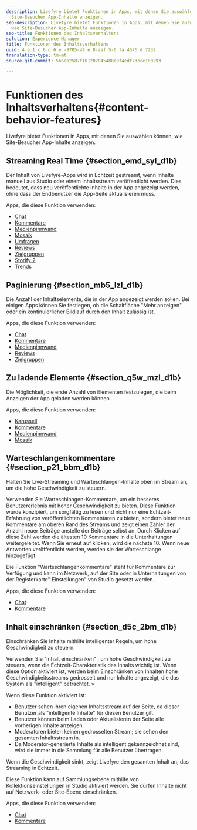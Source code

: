 ```yaml
---
description: Livefyre bietet Funktionen in Apps, mit denen Sie auswählen können, wie
  Site-Besucher App-Inhalte anzeigen.
seo-description: Livefyre bietet Funktionen in Apps, mit denen Sie auswählen können,
  wie Site-Besucher App-Inhalte anzeigen.
seo-title: Funktionen des Inhaltsverhaltens
solution: Experience Manager
title: Funktionen des Inhaltsverhaltens
uuid: 4 a 1 c 6 d 6 e -8785-49 e 8-aaf 5-6 fa 4576 d 7232
translation-type: tm+mt
source-git-commit: 566ea2587f101202045488e9f4edf73ece100293

---
```



# Funktionen des Inhaltsverhaltens{#content-behavior-features}

Livefyre bietet Funktionen in Apps, mit denen Sie auswählen können, wie Site-Besucher App-Inhalte anzeigen.

## Streaming Real Time {#section_emd_syl_d1b}

Der Inhalt von Livefyre-Apps wird in Echtzeit gestreamt, wenn Inhalte manuell aus Studio oder einem Inhaltsstream veröffentlicht werden. Dies bedeutet, dass neu veröffentlichte Inhalte in der App angezeigt werden, ohne dass der Endbenutzer die App-Seite aktualisieren muss.

Apps, die diese Funktion verwenden:

* [Chat](/help/using/c-about-apps/c-chat-app/c-chat-app.md#c_chat_app)
* [Kommentare](/help/using/c-about-apps/c-comments/c-comments.md)
* [Medienpinnwand](/help/using/c-about-apps/c-media-wall-app/c-media-wall-app.md#c_media_wall_app)
* [Mosaik](/help/using/c-about-apps/c-mosaic-app/c-mosaic-app.md#c_mosaic_app)
* [Umfragen](/help/using/c-about-apps/c-polls-app/c-polls-app.md#c_polls_app)
* [Reviews](/help/using/c-about-apps/c-reviews-app/c-reviews-app.md#c_reviews_app)
* [Zielgruppen](/help/using/c-about-apps/c-sidenotes-app/c-sidenotes-app.md#c_sidenotes_app)
* [Storify 2](/help/using/c-about-apps/c-storify2/c-storify2.md#c_storify2)
* [Trends](/help/using/c-about-apps/c-trending-app/c-trending-app.md#c_trending_app)

## Paginierung {#section_mb5_lzl_d1b}

Die Anzahl der Inhaltselemente, die in der App angezeigt werden sollen. Bei einigen Apps können Sie festlegen, ob die Schaltfläche "Mehr anzeigen" oder ein kontinuierlicher Bildlauf durch den Inhalt zulässig ist.

Apps, die diese Funktion verwenden:

* [Chat](/help/using/c-about-apps/c-chat-app/c-chat-app.md#c_chat_app)
* [Kommentare](/help/using/c-about-apps/c-comments/c-comments.md)
* [Medienpinnwand](/help/using/c-about-apps/c-media-wall-app/c-media-wall-app.md#c_media_wall_app)
* [Reviews](/help/using/c-about-apps/c-reviews-app/c-reviews-app.md#c_reviews_app)
* [Zielgruppen](/help/using/c-about-apps/c-sidenotes-app/c-sidenotes-app.md#c_sidenotes_app)

## Zu ladende Elemente {#section_q5w_mzl_d1b}

Die Möglichkeit, die erste Anzahl von Elementen festzulegen, die beim Anzeigen der App geladen werden können.

Apps, die diese Funktion verwenden:

* [Karussell](/help/using/c-about-apps/c-carousel-app/c-carousel-app.md#c_carousel_app)
* [Kommentare](/help/using/c-about-apps/c-comments/c-comments.md)
* [Medienpinnwand](/help/using/c-about-apps/c-media-wall-app/c-media-wall-app.md#c_media_wall_app)
* [Mosaik](/help/using/c-about-apps/c-mosaic-app/c-mosaic-app.md#c_mosaic_app)

## Warteschlangenkommentare {#section_p21_bbm_d1b}

Halten Sie Live-Streaming und Warteschlangen-Inhalte oben im Stream an, um die hohe Geschwindigkeit zu steuern.

Verwenden Sie Warteschlangen-Kommentare, um ein besseres Benutzererlebnis mit hoher Geschwindigkeit zu bieten. Diese Funktion wurde konzipiert, um sorgfältig zu lesen und nicht nur eine Echtzeit-Erfahrung von veröffentlichten Kommentaren zu bieten, sondern bietet neue Kommentare am oberen Rand des Streams und zeigt einen Zähler der Anzahl neuer Beiträge anstelle der Beiträge selbst an. Durch Klicken auf diese Zahl werden die ältesten 10 Kommentare in die Unterhaltungen weitergeleitet. Wenn Sie erneut auf klicken, wird die nächste 10. Wenn neue Antworten veröffentlicht werden, werden sie der Warteschlange hinzugefügt.

Die Funktion "Warteschlangenkommentare" steht für Kommentare zur Verfügung und kann im Netzwerk, auf der Site oder in Unterhaltungen von der Registerkarte" Einstellungen" von Studio gesetzt werden.

Apps, die diese Funktion verwenden:

* [Chat](/help/using/c-about-apps/c-chat-app/c-chat-app.md#c_chat_app)
* [Kommentare](/help/using/c-about-apps/c-comments/c-comments.md)

## Inhalt einschränken {#section_d5c_2bm_d1b}

Einschränken Sie Inhalte mithilfe intelligenter Regeln, um hohe Geschwindigkeit zu steuern.

Verwenden Sie "Inhalt einschränken" , um hohe Geschwindigkeit zu steuern, wenn die Echtzeit-Charakteristik des Inhalts wichtig ist. Wenn diese Option aktiviert ist, werden beim Einschränken von Inhalten hohe Geschwindigkeitsstreams gedrosselt und nur Inhalte angezeigt, die das System als "intelligent" betrachtet. »

Wenn diese Funktion aktiviert ist:

* Benutzer sehen ihren eigenen Inhaltsstream auf der Seite, da dieser Benutzer als "intelligente Inhalte" für diesen Benutzer gilt.
* Benutzer können beim Laden oder Aktualisieren der Seite alle vorherigen Inhalte anzeigen.
* Moderatoren bieten keinen gedrosselten Stream; sie sehen den gesamten Inhaltsstream in.
* Da Moderator-generierte Inhalte als intelligent gekennzeichnet sind, wird sie immer in die Sammlung für alle Benutzer übertragen.

Wenn die Geschwindigkeit sinkt, zeigt Livefyre den gesamten Inhalt an, das Streaming in Echtzeit.

Diese Funktion kann auf Sammlungsebene mithilfe von Kollektionseinstellungen in Studio aktiviert werden. Sie dürfen Inhalte nicht auf Netzwerk- oder Site-Ebene einschränken.

Apps, die diese Funktion verwenden:

* [Chat](/help/using/c-about-apps/c-chat-app/c-chat-app.md#c_chat_app)
* [Kommentare](/help/using/c-about-apps/c-comments/c-comments.md)

